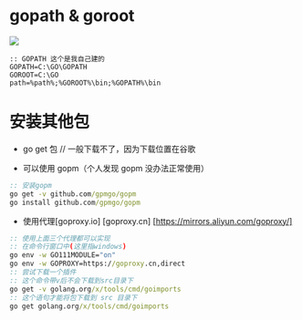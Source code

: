 # gopath & goroot

![](./pic/goroot和gopath.jpg)

```
:: GOPATH 这个是我自己建的
GOPATH=C:\GO\GOPATH
GOROOT=C:\GO
path=%path%;%GOROOT%\bin;%GOPATH%\bin
```

# 安装其他包

- go get 包 // 一般下载不了，因为下载位置在谷歌

- 可以使用 gopm（个人发现 gopm 没办法正常使用）

```cmd
:: 安装gopm
go get -v github.com/gpmgo/gopm
go install github.com/gpmgo/gopm
```

- 使用代理[goproxy.io] [goproxy.cn] [https://mirrors.aliyun.com/goproxy/]

```cmd
:: 使用上面三个代理都可以实现
:: 在命令行窗口中(这里指windows)
go env -w GO111MODULE="on"
go env -w GOPROXY=https://goproxy.cn,direct
:: 尝试下载一个插件
:: 这个命令带v后不会下载到src目录下
go get -v golang.org/x/tools/cmd/goimports
:: 这个语句才能将包下载到 src 目录下
go get golang.org/x/tools/cmd/goimports
```